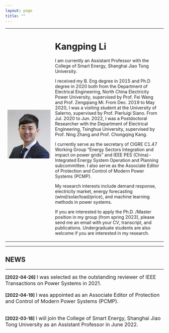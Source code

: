 ```yaml
---
layout: page
title: ""
---
```


<table border="0" style="overflow:hidden">
  <tr>
    <td width="30%">
      <img src="/zhengjianzhao.jpg" width="100%">   
    </td>
    <td width="70%">
      <h1>Kangping Li</h1>
      <p>I am currently an Assistant Professor with the College of Smart Energy, Shanghai Jiao Tong University.</p>
<p>I received my B. Eng degree in 2015 and Ph.D degree in 2020 both from the Department of Electrical Engineering, North China Electricity Power University, supervised by Prof. Fei Wang and Prof. Zengqiang Mi. From Dec. 2019 to May 2020, I was a visiting student at the University of Salerno, supervised by Prof. Pierluigi Siano. From Jul. 2020 to Jun. 2022, I was a Postdoctoral Researcher with the Department of Electrical Engineering, Tsinghua University, supervised by Prof. Ning Zhang and Prof. Chongqing Kang. </p>
      <p> I currently serve as the secretary of CIGRE C1.47 Working Group “Energy Sectors Integration and impact on power grids” and IEEE PES (China)-Integrated Energy System Operation and Planning subcommittee. I also serve as the Associate Editor of Protection and Control of Modern Power Systems (PCMP).
      <p>My research interests include demand response, electricity market, energy forecasting (wind/solar/load/price), and machine learning methods in power systems.</p>
<p>If you are interested to apply the Ph.D. /Master position in my group (from spring 2023), please send me an email with your CV, transcript, and publications. Undergraduate students are also welcome if you are interested in my research. </p>
    </td>

</table>

---
## NEWS
---
**\[2022\-04\-26\]** <font size=3>I was selected as the outstanding reviewer of IEEE Transactions on Power Systems in 2021. </font><br><br>
**\[2022\-04\-19\]** <font size=3>I was appointed as an Associate Editor of Protection and Control of Modern Power Systems (PCMP). </font><br><br>  
**\[2022\-03\-18\]** <font size=3>I wiil join the College of Smart Energy, Shanghai Jiao Tong University as an Assistant Professor in June 2022. </font><br><br>  

